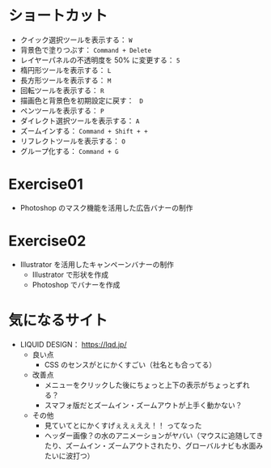 # ショートカット
- クイック選択ツールを表示する： `W`
- 背景色で塗りつぶす： `Command + Delete`
- レイヤーパネルの不透明度を 50% に変更する： `5`
- 楕円形ツールを表示する： `L`
- 長方形ツールを表示する： `M`
- 回転ツールを表示する： `R`
- 描画色と背景色を初期設定に戻す： ` D`
- ペンツールを表示する： `P`
- ダイレクト選択ツールを表示する： `A`
- ズームインする： `Command + Shift + +`
- リフレクトツールを表示する： `O`
- グループ化する： `Command + G`

# Exercise01
- Photoshop のマスク機能を活用した広告バナーの制作

# Exercise02
- Illustrator を活用したキャンペーンバナーの制作
    - Illustrator で形状を作成
    - Photoshop でバナーを作成

# 気になるサイト
- LIQUID DESIGN： https://lqd.jp/
    - 良い点
        - CSS のセンスがとにかくすごい（社名とも合ってる）
    - 改善点
        - メニューをクリックした後にちょっと上下の表示がちょっとずれる？
        - スマフォ版だとズームイン・ズームアウトが上手く動かない？
    - その他
        - 見ていてとにかくすげぇえぇええ！！ ってなった
        - ヘッダー画像？の水のアニメーションがヤバい（マウスに追随してきたり、ズームイン・ズームアウトされたり、グローバルナビも水面みたいに波打つ）
